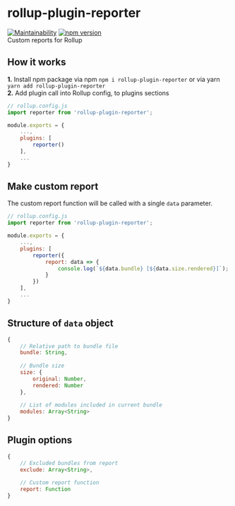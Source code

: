 # rollup-plugin-reporter
[![Maintainability](https://api.codeclimate.com/v1/badges/fda4c9e4b9f25f49b2b6/maintainability)](https://codeclimate.com/github/vovkabelov/rollup-plugin-reporter/maintainability)
[![npm version](https://badge.fury.io/js/rollup-plugin-reporter.svg)](https://badge.fury.io/js/rollup-plugin-reporter)  
Custom reports for Rollup

## How it works 
**1.** Install npm package via npm `npm i rollup-plugin-reporter` or via yarn `yarn add rollup-plugin-reporter`  
**2.** Add plugin call into Rollup config, to plugins sections 
```javascript
// rollup.config.js
import reporter from 'rollup-plugin-reporter';

module.exports = {
    ...,
    plugins: [
        reporter()
    ],
    ...
}
```
    
## Make custom report 
The custom report function will be called with a single `data` parameter.

```javascript
// rollup.config.js
import reporter from 'rollup-plugin-reporter';

module.exports = {
    ...,
    plugins: [
        reporter({
            report: data => {
                console.log(`${data.bundle} [${data.size.rendered}]`);
            }
        })
    ],
    ...
}
```
## Structure of `data` object
```javascript
{
    // Relative path to bundle file 
    bundle: String,
    
    // Bundle size
    size: {
        original: Number, 
        rendered: Number
    },
    
    // List of modules included in current bundle
    modules: Array<String>
}
```

## Plugin options
```javascript
{
    // Excluded bundles from report 
    exclude: Array<String>,
    
    // Custom report function
    report: Function 
}
```